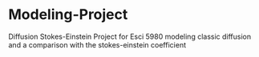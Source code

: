 # Modeling-Project
Diffusion Stokes-Einstein
Project for Esci 5980 modeling classic diffusion and a comparison with the stokes-einstein coefficient
